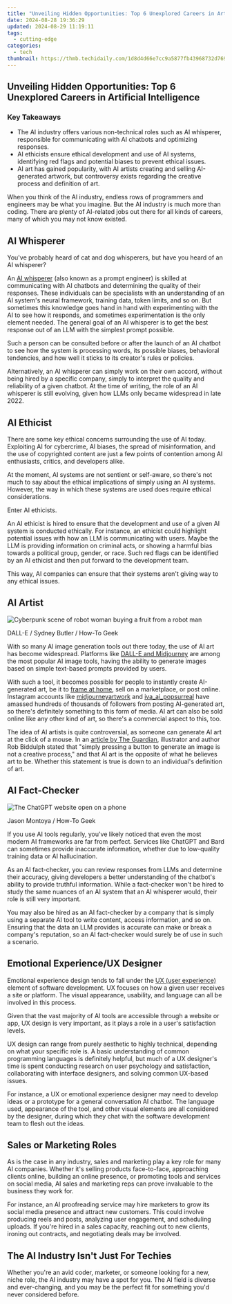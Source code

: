 ```yaml
---
title: "Unveiling Hidden Opportunities: Top 6 Unexplored Careers in Artificial Intelligence"
date: 2024-08-28 19:36:29
updated: 2024-08-29 11:19:11
tags:
  - cutting-edge
categories:
  - tech
thumbnail: https://thmb.techidaily.com/1d8d4d66e7cc9a5877fb43968732d769c13ca22c34daec24e1d24e09cc0c1b30.jpg
---
```


## Unveiling Hidden Opportunities: Top 6 Unexplored Careers in Artificial Intelligence

### Key Takeaways

* The AI industry offers various non-technical roles such as AI whisperer, responsible for communicating with AI chatbots and optimizing responses.
* AI ethicists ensure ethical development and use of AI systems, identifying red flags and potential biases to prevent ethical issues.
* AI art has gained popularity, with AI artists creating and selling AI-generated artwork, but controversy exists regarding the creative process and definition of art.

 When you think of the AI industry, endless rows of programmers and engineers may be what you imagine. But the AI industry is much more than coding. There are plenty of AI-related jobs out there for all kinds of careers, many of which you may not know existed.

##  AI Whisperer

 You've probably heard of cat and dog whisperers, but have you heard of an AI whisperer?

 An [AI whisperer](https://screen-mirror.techidaily.com/how-can-realme-narzo-n55mirror-share-to-pc-drfone-by-drfone-android/) (also known as a prompt engineer) is skilled at communicating with AI chatbots and determining the quality of their responses. These individuals can be specialists with an understanding of an AI system's neural framework, training data, token limits, and so on. But sometimes this knowledge goes hand in hand with experimenting with the AI to see how it responds, and sometimes experimentation is the only element needed. The general goal of an AI whisperer is to get the best response out of an LLM with the simplest prompt possible.

 Such a person can be consulted before or after the launch of an AI chatbot to see how the system is processing words, its possible biases, behavioral tendencies, and how well it sticks to its creator's rules or policies.

 Alternatively, an AI whisperer can simply work on their own accord, without being hired by a specific company, simply to interpret the quality and reliability of a given chatbot. At the time of writing, the role of an AI whisperer is still evolving, given how LLMs only became widespread in late 2022.

##  AI Ethicist

 There are some key ethical concerns surrounding the use of AI today. Exploiting AI for cybercrime, AI biases, the spread of misinformation, and the use of copyrighted content are just a few points of contention among AI enthusiasts, critics, and developers alike.

 At the moment, AI systems are not sentient or self-aware, so there's not much to say about the ethical implications of simply using an AI systems. However, the way in which these systems are used does require ethical considerations.

 Enter AI ethicists.

 An AI ethicist is hired to ensure that the development and use of a given AI system is conducted ethically. For instance, an ethicist could highlight potential issues with how an LLM is communicating with users. Maybe the LLM is providing information on criminal acts, or showing a harmful bias towards a political group, gender, or race. Such red flags can be identified by an AI ethicist and then put forward to the development team.

 This way, AI companies can ensure that their systems aren't giving way to any ethical issues.

##  AI Artist

![Cyberpunk scene of robot woman buying a fruit from a robot man](https://static1.howtogeekimages.com/wordpress/wp-content/uploads/2023/10/cybepun-fruit.jpeg) 

DALL-E / Sydney Butler / How-To Geek

 With so many AI image generation tools out there today, the use of AI art has become widespread. Platforms like [DALL-E and Midjourney](https://screen-activity-recording.techidaily.com/new-the-complete-user-manual-how-to-use-screen-recording-on-mac-for-2024/) are among the most popular AI image tools, having the ability to generate images based on simple text-based prompts provided by users.

 With such a tool, it becomes possible for people to instantly create AI-generated art, be it to [frame at home](https://desktop-recording.techidaily.com/1715859646802-new-obs-full-screen-no-more-problem/), sell on a marketplace, or post online. Instagram accounts like [midjourneyartwork](https://www.instagram.com/midjourneyartwork/) and [iva\_ai\_popsurreal](https://www.instagram.com/iva%5Fai%5Fpopsurreal/) have amassed hundreds of thousands of followers from posting AI-generated art, so there's definitely something to this form of media. AI art can also be sold online like any other kind of art, so there's a commercial aspect to this, too.

 The idea of AI artists is quite controversial, as someone can generate AI art at the click of a mouse. In an [article by The Guardian](https://www.theguardian.com/artanddesign/2023/jan/23/its-the-opposite-of-art-why-illustrators-are-furious-about-ai), illustrator and author Rob Biddulph stated that "simply pressing a button to generate an image is not a creative process," and that AI art is the opposite of what he believes art to be. Whether this statement is true is down to an individual's definition of art.

##  AI Fact-Checker

![The ChatGPT website open on a phone](https://static1.howtogeekimages.com/wordpress/wp-content/uploads/2023/11/52927154347_a9c038a466_o.jpg) 

Jason Montoya / How-To Geek

 If you use AI tools regularly, you've likely noticed that even the most modern AI frameworks are far from perfect. Services like ChatGPT and Bard can sometimes provide inaccurate information, whether due to low-quality training data or AI hallucination.

 As an AI fact-checker, you can review responses from LLMs and determine their accuracy, giving developers a better understanding of the chatbot's ability to provide truthful information. While a fact-checker won't be hired to study the same nuances of an AI system that an AI whisperer would, their role is still very important.

 You may also be hired as an AI fact-checker by a company that is simply using a separate AI tool to write content, access information, and so on. Ensuring that the data an LLM provides is accurate can make or break a company's reputation, so an AI fact-checker would surely be of use in such a scenario.

##  Emotional Experience/UX Designer

 Emotional experience design tends to fall under the [UX (user experience)](https://facebook-video-files.techidaily.com/updated-2024-approved-expert-video-grabbing-kit-perfect-for-firefox-browser-users/) element of software development. UX focuses on how a given user receives a site or platform. The visual appearance, usability, and language can all be involved in this process.

 Given that the vast majority of AI tools are accessible through a website or app, UX design is very important, as it plays a role in a user's satisfaction levels.

 UX design can range from purely aesthetic to highly technical, depending on what your specific role is. A basic understanding of common programming languages is definitely helpful, but much of a UX designer's time is spent conducting research on user psychology and satisfaction, collaborating with interface designers, and solving common UX-based issues.

 For instance, a UX or emotional experience designer may need to develop ideas or a prototype for a general conversation AI chatbot. The language used, appearance of the tool, and other visual elements are all considered by the designer, during which they chat with the software development team to flesh out the ideas.

##  Sales or Marketing Roles

 As is the case in any industry, sales and marketing play a key role for many AI companies. Whether it's selling products face-to-face, approaching clients online, building an online presence, or promoting tools and services on social media, AI sales and marketing reps can prove invaluable to the business they work for.

 For instance, an AI proofreading service may hire marketers to grow its social media presence and attract new customers. This could involve producing reels and posts, analyzing user engagement, and scheduling uploads. If you're hired in a sales capacity, reaching out to new clients, ironing out contracts, and negotiating deals may be involved.

##  The AI Industry Isn't Just For Techies

 Whether you're an avid coder, marketer, or someone looking for a new, niche role, the AI industry may have a spot for you. The AI field is diverse and ever-changing, and you may be the perfect fit for something you'd never considered before.

<ins class="adsbygoogle"
     style="display:block"
     data-ad-format="autorelaxed"
     data-ad-client="ca-pub-7571918770474297"
     data-ad-slot="1223367746"></ins>



<ins class="adsbygoogle"
     style="display:block"
     data-ad-client="ca-pub-7571918770474297"
     data-ad-slot="8358498916"
     data-ad-format="auto"
     data-full-width-responsive="true"></ins>
